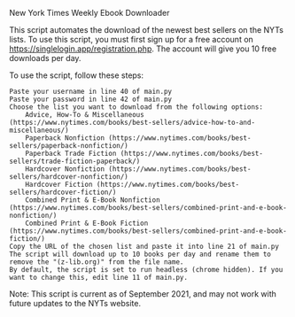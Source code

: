New York Times Weekly Ebook Downloader

This script automates the download of the newest best sellers on the NYTs lists. To use this script, you must first sign up for a free account on https://singlelogin.app/registration.php. The account will give you 10 free downloads per day.

To use the script, follow these steps:

    Paste your username in line 40 of main.py
    Paste your password in line 42 of main.py
    Choose the list you want to download from the following options:
        Advice, How-To & Miscellaneous (https://www.nytimes.com/books/best-sellers/advice-how-to-and-miscellaneous/)
        Paperback Nonfiction (https://www.nytimes.com/books/best-sellers/paperback-nonfiction/)
        Paperback Trade Fiction (https://www.nytimes.com/books/best-sellers/trade-fiction-paperback/)
        Hardcover Nonfiction (https://www.nytimes.com/books/best-sellers/hardcover-nonfiction/)
        Hardcover Fiction (https://www.nytimes.com/books/best-sellers/hardcover-fiction/)
        Combined Print & E-Book Nonfiction (https://www.nytimes.com/books/best-sellers/combined-print-and-e-book-nonfiction/)
        Combined Print & E-Book Fiction (https://www.nytimes.com/books/best-sellers/combined-print-and-e-book-fiction/)
    Copy the URL of the chosen list and paste it into line 21 of main.py
    The script will download up to 10 books per day and rename them to remove the "(z-lib.org)" from the file name.
    By default, the script is set to run headless (chrome hidden). If you want to change this, edit line 11 of main.py.

Note: This script is current as of September 2021, and may not work with future updates to the NYTs website.
